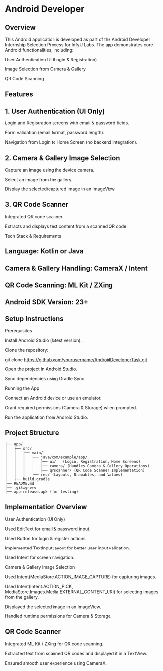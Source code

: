 # Android Developer 

## Overview

This Android application is developed as part of the Android Developer Internship Selection Process for InfyU Labs. The app demonstrates core Android functionalities, including:

User Authentication UI (Login & Registration)

Image Selection from Camera & Gallery

QR Code Scanning

## Features

## 1. User Authentication (UI Only)

Login and Registration screens with email & password fields.

Form validation (email format, password length).

Navigation from Login to Home Screen (no backend integration).

## 2. Camera & Gallery Image Selection

Capture an image using the device camera.

Select an image from the gallery.

Display the selected/captured image in an ImageView.

## 3. QR Code Scanner

Integrated QR code scanner.

Extracts and displays text content from a scanned QR code.

Tech Stack & Requirements

##  Language: Kotlin or Java

## Camera & Gallery Handling: CameraX / Intent

## QR Code Scanning: ML Kit / ZXing

## Android SDK Version: 23+

## Setup Instructions

Prerequisites

Install Android Studio (latest version).

Clone the repository:

git clone https://github.com/yourusername/AndroidDeveloperTask.git

Open the project in Android Studio.

Sync dependencies using Gradle Sync.

Running the App

Connect an Android device or use an emulator.

Grant required permissions (Camera & Storage) when prompted.

Run the application from Android Studio.

## Project Structure

```AndroidDeveloperTask/
│── app/
│   ├── src/
│   │   ├── main/
│   │   │   ├── java/com/example/app/
│   │   │   │   ├── ui/   (Login, Registration, Home Screens)
│   │   │   │   ├── camera/ (Handles Camera & Gallery Operations)
│   │   │   │   ├── qrscanner/ (QR Code Scanner Implementation)
│   │   │   ├── res/ (Layouts, Drawables, and Values)
│   ├── build.gradle
│── README.md
│── .gitignore
│── app-release.apk (for testing)
```


 ## Implementation Overview 

User Authentication (UI Only)

Used EditText for email & password input.

Used Button for login & register actions.

Implemented TextInputLayout for better user input validation.

Used Intent for screen navigation.

Camera & Gallery Image Selection

Used Intent(MediaStore.ACTION_IMAGE_CAPTURE) for capturing images.

Used Intent(Intent.ACTION_PICK, MediaStore.Images.Media.EXTERNAL_CONTENT_URI) for selecting images from the gallery.

Displayed the selected image in an ImageView.

Handled runtime permissions for Camera & Storage.

## QR Code Scanner

Integrated ML Kit / ZXing for QR code scanning.

Extracted text from scanned QR codes and displayed it in a TextView.

Ensured smooth user experience using CameraX.

